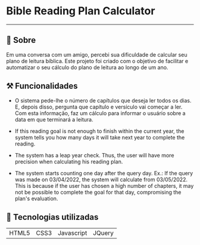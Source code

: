 <h1 style="align: center"> Bible Reading Plan Calculator </h1>

<hr>

## 🔎 Sobre

Em uma conversa com um amigo, percebi sua dificuldade de calcular seu plano de leitura bíblica. Este projeto foi criado com o objetivo de facilitar e automatizar o seu cálculo do plano de leitura ao longo de um ano.

## ⚒️ Funcionalidades

* O sistema pede-lhe o número de capítulos que deseja ler todos os dias. E, depois disso, pergunta que capítulo e versículo vai começar a ler. Com esta informação, faz um cálculo para informar o usuário sobre a data em que terminará a leitura.

* If this reading goal is not enough to finish within the current year, the system tells you how many days it will take next year to complete the reading.

* The system has a leap year check. Thus, the user will have more precision when calculating his reading plan.
    
* The system starts counting one day after the query day. Ex.: If the query was made on 03/04/2022, the system will calculate from 03/05/2022. This is because if the user has chosen a high number of chapters, it may not be possible to complete the goal for that day, compromising the plan's evaluation.


## 🚀 Tecnologias utilizadas
<table>
    <tr>
        <td>HTML5</td>
        <td>CSS3</td>
        <td>Javascript</td>
        <td>JQuery</td>
    </tr>
</table>
